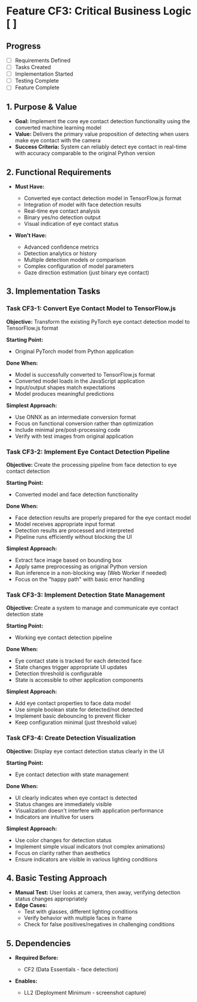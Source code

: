 # Feature CF3: Critical Business Logic [ ]

## Progress
- [ ] Requirements Defined
- [ ] Tasks Created
- [ ] Implementation Started
- [ ] Testing Complete
- [ ] Feature Complete

## 1. Purpose & Value
- **Goal:** Implement the core eye contact detection functionality using the converted machine learning model
- **Value:** Delivers the primary value proposition of detecting when users make eye contact with the camera
- **Success Criteria:** System can reliably detect eye contact in real-time with accuracy comparable to the original Python version

## 2. Functional Requirements
- **Must Have:**
  - Converted eye contact detection model in TensorFlow.js format
  - Integration of model with face detection results
  - Real-time eye contact analysis
  - Binary yes/no detection output
  - Visual indication of eye contact status

- **Won't Have:**
  - Advanced confidence metrics
  - Detection analytics or history
  - Multiple detection models or comparison
  - Complex configuration of model parameters
  - Gaze direction estimation (just binary eye contact)

## 3. Implementation Tasks

### Task CF3-1: Convert Eye Contact Model to TensorFlow.js
**Objective:** Transform the existing PyTorch eye contact detection model to TensorFlow.js format

**Starting Point:**
- Original PyTorch model from Python application

**Done When:**
- Model is successfully converted to TensorFlow.js format
- Converted model loads in the JavaScript application
- Input/output shapes match expectations
- Model produces meaningful predictions

**Simplest Approach:**
- Use ONNX as an intermediate conversion format
- Focus on functional conversion rather than optimization
- Include minimal pre/post-processing code
- Verify with test images from original application

### Task CF3-2: Implement Eye Contact Detection Pipeline
**Objective:** Create the processing pipeline from face detection to eye contact detection

**Starting Point:**
- Converted model and face detection functionality

**Done When:**
- Face detection results are properly prepared for the eye contact model
- Model receives appropriate input format
- Detection results are processed and interpreted
- Pipeline runs efficiently without blocking the UI

**Simplest Approach:**
- Extract face image based on bounding box
- Apply same preprocessing as original Python version
- Run inference in a non-blocking way (Web Worker if needed)
- Focus on the "happy path" with basic error handling

### Task CF3-3: Implement Detection State Management
**Objective:** Create a system to manage and communicate eye contact detection state

**Starting Point:**
- Working eye contact detection pipeline

**Done When:**
- Eye contact state is tracked for each detected face
- State changes trigger appropriate UI updates
- Detection threshold is configurable
- State is accessible to other application components

**Simplest Approach:**
- Add eye contact properties to face data model
- Use simple boolean state for detected/not detected
- Implement basic debouncing to prevent flicker
- Keep configuration minimal (just threshold value)

### Task CF3-4: Create Detection Visualization
**Objective:** Display eye contact detection status clearly in the UI

**Starting Point:**
- Eye contact detection with state management

**Done When:**
- UI clearly indicates when eye contact is detected
- Status changes are immediately visible
- Visualization doesn't interfere with application performance
- Indicators are intuitive for users

**Simplest Approach:**
- Use color changes for detection status
- Implement simple visual indicators (not complex animations)
- Focus on clarity rather than aesthetics
- Ensure indicators are visible in various lighting conditions

## 4. Basic Testing Approach
- **Manual Test:** User looks at camera, then away, verifying detection status changes appropriately
- **Edge Cases:** 
  - Test with glasses, different lighting conditions
  - Verify behavior with multiple faces in frame
  - Check for false positives/negatives in challenging conditions

## 5. Dependencies
- **Required Before:** 
  - CF2 (Data Essentials - face detection)
  
- **Enables:** 
  - LL2 (Deployment Minimum - screenshot capture)